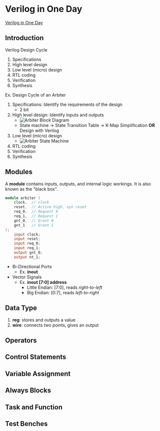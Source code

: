 # Verilog in One Day

[Verilog in One Day](http://www.asic-world.com/verilog/verilog_one_day1.html#Introduction)

## Introduction

Verilog Design Cycle

1. Specifications
2. High level design
3. Low level (micro) design
4. RTL coding
5. Verification
6. Synthesis

Ex. Design Cycle of an Arbiter

1. Specifications: Identify the requirements of the design
    * 2 bit
2. High level design: Identify inputs and outputs
    * ![Arbiter Block Diagram](http://www.asic-world.com/images/tidbits/aribiter_signal.gif)
    * State machine &#8594; State Transition Table &#8594; K-Map Simplification **OR** Design with Verilog
3. Low level (micro) design
    * ![Arbiter State Machine](http://www.asic-world.com/images/tidbits/aribiter_fsm.gif)
4. RTL coding
5. Verification
6. Synthesis

## Modules

A **module** contains inputs, outputs, and internal logic workings. It is also known as the "black box".

``` Verilog
module arbiter (
    clock,  // clock
    reset,  // Active high, syn reset
    req_0,  // Request 0
    req_1,  // Request 1
    gnt_0,  // Grant 0
    gnt_1   // Grant 1
);
    input clock;
    input reset;
    input req_0;
    input req_1;
    output gnt_0;
    output nt_1;
```

* Bi-Directional Ports
  * Ex. **inout**
* Vector Signals
  * Ex. **inout [7:0] address**
    * Little Endian: [7:0], reads *right-to-left*
    * Big Endian: [0:7], reads *left-to-right*

## Data Type

1. **reg**: stores and outputs a value
2. **wire**: connects two points, gives an output

## Operators


## Control Statements


## Variable Assignment


## Always Blocks


## Task and Function


## Test Benches

